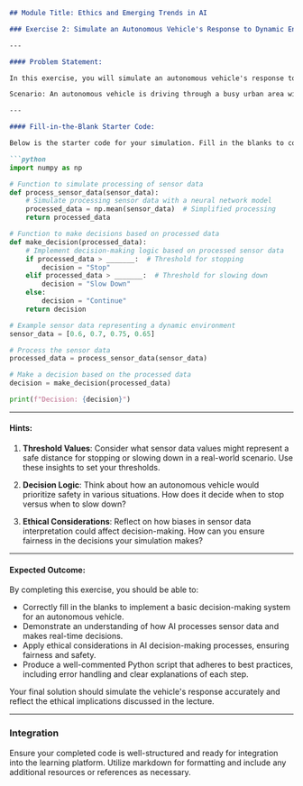 ```markdown
## Module Title: Ethics and Emerging Trends in AI

### Exercise 2: Simulate an Autonomous Vehicle's Response to Dynamic Environments

---

#### Problem Statement:

In this exercise, you will simulate an autonomous vehicle's response to dynamic environments, integrating AI techniques discussed in the lecture. Your task is to develop a Python script that processes sensor data and makes real-time decisions for an autonomous vehicle navigating through a complex traffic scenario. Consider safety concerns and ethical implications, such as decision-making in critical situations and bias in AI systems.

Scenario: An autonomous vehicle is driving through a busy urban area with pedestrians, cyclists, and other vehicles. It must decide when to stop, slow down, or change lanes based on sensor data inputs. Your simulation should reflect these dynamic elements and ensure safe navigation while considering ethical decision-making.

---

#### Fill-in-the-Blank Starter Code:

Below is the starter code for your simulation. Fill in the blanks to complete the functionality.

```python
import numpy as np

# Function to simulate processing of sensor data
def process_sensor_data(sensor_data):
    # Simulate processing sensor data with a neural network model
    processed_data = np.mean(sensor_data)  # Simplified processing
    return processed_data

# Function to make decisions based on processed data
def make_decision(processed_data):
    # Implement decision-making logic based on processed sensor data
    if processed_data > _______:  # Threshold for stopping
        decision = "Stop"
    elif processed_data > _______:  # Threshold for slowing down
        decision = "Slow Down"
    else:
        decision = "Continue"
    return decision

# Example sensor data representing a dynamic environment
sensor_data = [0.6, 0.7, 0.75, 0.65]

# Process the sensor data
processed_data = process_sensor_data(sensor_data)

# Make a decision based on the processed data
decision = make_decision(processed_data)

print(f"Decision: {decision}")
```

---

#### Hints:

1. **Threshold Values**: Consider what sensor data values might represent a safe distance for stopping or slowing down in a real-world scenario. Use these insights to set your thresholds.

2. **Decision Logic**: Think about how an autonomous vehicle would prioritize safety in various situations. How does it decide when to stop versus when to slow down?

3. **Ethical Considerations**: Reflect on how biases in sensor data interpretation could affect decision-making. How can you ensure fairness in the decisions your simulation makes?

---

#### Expected Outcome:

By completing this exercise, you should be able to:

- Correctly fill in the blanks to implement a basic decision-making system for an autonomous vehicle.
- Demonstrate an understanding of how AI processes sensor data and makes real-time decisions.
- Apply ethical considerations in AI decision-making processes, ensuring fairness and safety.
- Produce a well-commented Python script that adheres to best practices, including error handling and clear explanations of each step.

Your final solution should simulate the vehicle's response accurately and reflect the ethical implications discussed in the lecture.

---

### Integration

Ensure your completed code is well-structured and ready for integration into the learning platform. Utilize markdown for formatting and include any additional resources or references as necessary.
```
